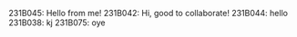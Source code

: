 231B045: Hello from me!
231B042: Hi, good to collaborate!
231B044: hello
231B038: kj
231B075: oye




